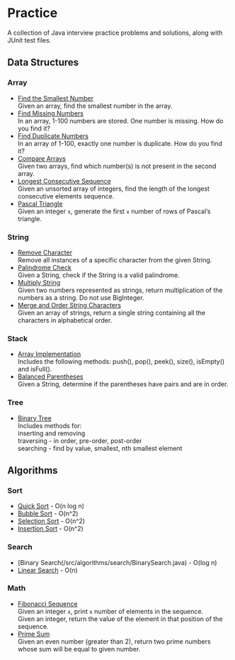 # Practice
A collection of Java interview practice problems and solutions, along with JUnit test files.

## Data Structures

### Array

 - [Find the Smallest Number](/src/array/FindSmallestNum.java)  
   Given an array, find the smallest number in the array.
 - [Find Missing Numbers](/src/array/FindMissingNum.java)  
   In an array, 1-100 numbers are stored. One number is missing. How do you find
it?
 - [Find Duplicate Numbers](/src/array/FindDuplicateNum.java)  
   In an array of 1-100, exactly one number is duplicate. How do you find it?
 - [Compare Arrays](/src/array/CompareArrays.java)  
   Given two arrays, find which number(s) is not present in the second array.
 - [Longest Consecutive Sequence](/src/array/LongestConsecutiveSequence.java)  
   Given an unsorted array of integers, find the length of the longest consecutive elements sequence.
 - [Pascal Triangle](/src/array/PascalTriangleRows.java)  
   Given an integer `x`, generate the first `x` number of rows of Pascal’s triangle.
 
### String

 - [Remove Character](/src/string/RemoveChar.java)  
   Remove all instances of a specific character from the given String.
 - [Palindrome Check](/src/string/PalindromeCheck.java)  
   Given a String, check if the String is a valid palindrome.
 - [Multiply String](/src/string/MultiplyString.java)  
   Given two numbers represented as strings, return multiplication of the numbers as a string. Do not use BigInteger.
 - [Merge and Order String Characters](/src/string/MergeAndOrderStringChars.java)  
   Given an array of strings, return a single string containing all the characters in alphabetical order.

### Stack

 - [Array Implementation](/src/stack/StackArray.java)  
   Includes the following methods: push(), pop(), peek(), size(), isEmpty() and isFull().
 - [Balanced Parentheses](/src/tree/BalancedParentheses.java)  
   Given a String, determine if the parentheses have pairs and are in order.

### Tree

 - [Binary Tree](/src/tree/BinaryTree.java)  
   Includes methods for:  
   inserting and removing  
   traversing - in order, pre-order, post-order  
   searching - find by value, smallest, nth smallest element

## Algorithms

### Sort

 - [Quick Sort](/src/algorithms/sort/QuickSort.java) - O(n log n)
 - [Bubble Sort](/src/algorithms/sort/BubbleSort.java) - O(n^2)
 - [Selection Sort](/src/algorithms/sort/SelectionSort.java) - O(n^2)
 - [Insertion Sort](/src/algorithms/sort/InsertionSort.java) - O(n^2)
 
### Search

 - [Binary Search(/src/algorithms/search/BinarySearch.java) - O(log n)
 - [Linear Search](/src/algorithms/search/LinearSearch.java) - O(n)

### Math

 - [Fibonacci Sequence](/src/math/FibonacciSequence.java)  
   Given an integer `x`, print `x` number of elements in the sequence.  
   Given an integer, return the value of the element in that position of the sequence.
 - [Prime Sum](/src/math/PrimeSum.java)  
   Given an even number (greater than 2), return two prime numbers whose sum will be equal to given number.  
